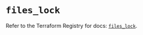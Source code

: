 # `files_lock`

Refer to the Terraform Registry for docs: [`files_lock`](https://registry.terraform.io/providers/files-com/files/0.1.365/docs/resources/lock).
